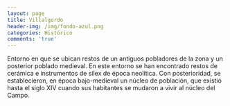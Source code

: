 ```yaml
---
layout: page
title: Villalgordo
header-img: /img/fondo-azul.png
categories: Histórico
comments: 'true'
---
```



Entorno en que se ubican restos de un antiguos pobladores de la zona y un posterior poblado medieval. En este entorno se han encontrado restos de cerámica e instrumentos de sílex de época neolítica. Con posterioridad, se establecieron, en época bajo-medieval un núcleo de población, que existió hasta el siglo XIV cuando sus habitantes se mudaron a vivir al núcleo del Campo.

<div class="photos">
</div>
